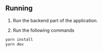 ## Running

1. Run the backend part of the application.

2. Run the following commands

```sh
yarn install
yarn dev
```
